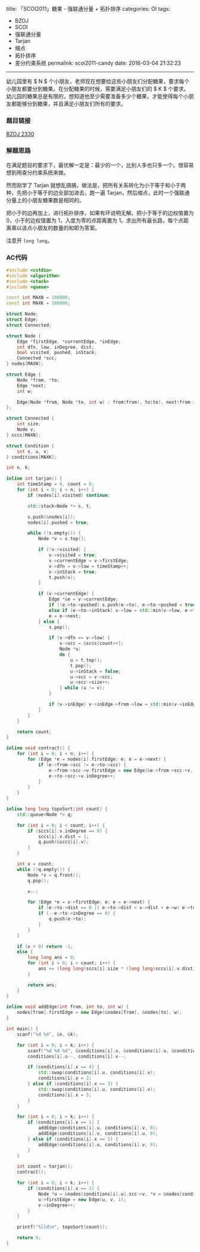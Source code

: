 title: 「SCOI2011」糖果 - 强联通分量 + 拓扑排序
categories: OI
tags: 
  - BZOJ
  - SCOI
  - 强联通分量
  - Tarjan
  - 缩点
  - 拓扑排序
  - 差分约束系统
permalink: scoi2011-candy
date: 2016-03-04 21:32:23
---

幼儿园里有 $ N $ 个小朋友，老师现在想要给这些小朋友们分配糖果，要求每个小朋友都要分到糖果。在分配糖果的时候，需要满足小朋友们的 $ K $ 个要求。幼儿园的糖果总是有限的，想知道他至少需要准备多少个糖果，才能使得每个小朋友都能够分到糖果，并且满足小朋友们所有的要求。

<!-- more -->

### 题目链接
[BZOJ 2330](http://www.lydsy.com/JudgeOnline/problem.php?id=2330)

### 解题思路
在满足题目的要求下，最优解一定是：最少的一个，比别人多也只多一个。很容易想到用查分约束系统来做。

然而刚学了 Tarjan 就想乱搞搞，做法是，把所有关系转化为小于等于和小于两种，先把小于等于的边全部加进去，跑一遍 Tarjan，然后缩点，此时一个强联通分量上的小朋友糖果数是相同的。

把小于的边再加上，进行拓扑排序，如果有环说明无解。把小于等于的边权值置为 0，小于的边权值置为 1，入度为零的点距离置为 1。求出所有最长路，每个点距离乘以该点小朋友的数量的和即为答案。

注意开 `long long`。

### AC代码
```cpp
#include <cstdio>
#include <algorithm>
#include <stack>
#include <queue>

const int MAXN = 100000;
const int MAXK = 100000;

struct Node;
struct Edge;
struct Connected;

struct Node {
	Edge *firstEdge, *currentEdge, *inEdge;
	int dfn, low, inDegree, dist;
	bool visited, pushed, inStack;
	Connected *scc;
} nodes[MAXN];

struct Edge {
	Node *from, *to;
	Edge *next;
	int w;

	Edge(Node *from, Node *to, int w) : from(from), to(to), next(from->firstEdge), w(w) {}
};

struct Connected {
	int size;
	Node v;
} sccs[MAXN];

struct Condition {
	int x, u, v;
} conditions[MAXK];

int n, k;

inline int tarjan() {
	int timeStamp = 0, count = 0;
	for (int i = 0; i < n; i++) {
		if (nodes[i].visited) continue;

		std::stack<Node *> s, t;

		s.push(&nodes[i]);
		nodes[i].pushed = true;

		while (!s.empty()) {
			Node *v = s.top();

			if (!v->visited) {
				v->visited = true;
				v->currentEdge = v->firstEdge;
				v->dfn = v->low = timeStamp++;
				v->inStack = true;
				t.push(v);
			}

			if (v->currentEdge) {
				Edge *&e = v->currentEdge;
				if (!e->to->pushed) s.push(e->to), e->to->pushed = true, e->to->inEdge = e;
				else if (e->to->inStack) v->low = std::min(v->low, e->to->dfn);
				e = e->next;
			} else {
				s.pop();

				if (v->dfn == v->low) {
					v->scc = &sccs[count++];
					Node *u;
					do {
						u = t.top();
						t.pop();
						u->inStack = false;
						u->scc = v->scc;
						u->scc->size++;
					} while (u != v);
				}

				if (v->inEdge) v->inEdge->from->low = std::min(v->inEdge->from->low, v->low);
			}
		}
	}

	return count;
}

inline void contract() {
	for (int i = 0; i < n; i++) {
		for (Edge *e = nodes[i].firstEdge; e; e = e->next) {
			if (e->from->scc != e->to->scc) {
				e->from->scc->v.firstEdge = new Edge(&e->from->scc->v, &e->to->scc->v, e->w);
				e->to->scc->v.inDegree++;
			}
		}
	}
}

inline long long topoSort(int count) {
	std::queue<Node *> q;

	for (int i = 0; i < count; i++) {
		if (sccs[i].v.inDegree == 0) {
			sccs[i].v.dist = 1;
			q.push(&sccs[i].v);
		}
	}

	int x = count;
	while (!q.empty()) {
		Node *v = q.front();
		q.pop();

		x--;

		for (Edge *e = v->firstEdge; e; e = e->next) {
			if (e->to->dist == 0 || e->to->dist < v->dist + e->w) e->to->dist = v->dist + e->w;
			if (--e->to->inDegree == 0) {
				q.push(e->to);
			}
		}
	}

	if (x > 0) return -1;
	else {
		long long ans = 0;
		for (int i = 0; i < count; i++) {
			ans += (long long)sccs[i].size * (long long)sccs[i].v.dist;
		}

		return ans;
	}
}

inline void addEdge(int from, int to, int w) {
	nodes[from].firstEdge = new Edge(&nodes[from], &nodes[to], w);
}

int main() {
	scanf("%d %d", &n, &k);

	for (int i = 0; i < k; i++) {
		scanf("%d %d %d", &conditions[i].x, &conditions[i].u, &conditions[i].v);
		conditions[i].u--, conditions[i].v--;

		if (conditions[i].x == 4) {
			std::swap(conditions[i].u, conditions[i].v);
			conditions[i].x = 2;
		} else if (conditions[i].x == 3) {
			std::swap(conditions[i].u, conditions[i].v);
			conditions[i].x = 5;
		}
	}

	for (int i = 0; i < k; i++) {
		if (conditions[i].x == 1) {
			addEdge(conditions[i].u, conditions[i].v, 0);
			addEdge(conditions[i].v, conditions[i].u, 0);
		} else if (conditions[i].x == 5) {
			addEdge(conditions[i].u, conditions[i].v, 0);
		}
	}

	int count = tarjan();
	contract();

	for (int i = 0; i < k; i++) {
		if (conditions[i].x == 2) {
			Node *u = &nodes[conditions[i].u].scc->v, *v = &nodes[conditions[i].v].scc->v;
			u->firstEdge = new Edge(u, v, 1);
			v->inDegree++;
		}
	}

	printf("%lld\n", topoSort(count));

	return 0;
}
```
